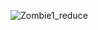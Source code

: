 ![Zombie1_reduce](https://user-images.githubusercontent.com/47734158/218562681-bcf112a7-0f01-4872-87df-4506f4d7a833.gif)
